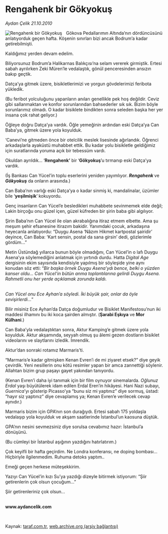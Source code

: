# Rengahenk bir Gökyokuş

*Aydan Çelik 21.10.2010*

<div class="yazi"><img align="left" alt="Rengahenk bir Gökyokuş" border="0" src="http://www.taraf.com.tr/fotoraflar/makaleler/rengahenk-bir-gokyokus_4782_orijinal.jpg" style="border-right-width:10px; border-color:#FFFFFF"/><p>Gökova Pedallarımın Altında’nın dördüncüsünü anlatıyorduk geçen hafta. Köşenin sınırları bizi ancak Bodrum’a kadar getirebilmişti.</p>
<p>Kaldığımız yerden devam edelim. </p>
<p>Biliyorsunuz Bodrum’a Halikarnas Balıkçısı’na selam vererek girmiştik. Ertesi sabah ayrılırken Zeki Müren’le vedalaştık, gönül penceresinden ansızın bakıp geçtik. </p>
<p>Datça’ya gitmek üzere, bisikletlerimizi ve yorgun gövdelerimizi feribota yükledik. </p>
<p>(Bu feribot yolculuğunu yapanların anıları genellikle pek hoş değildir. Ceviz gibi sallanmaktan ve konfor sorunlarından bahsederler sık sık. Bizim böyle sorunlarımız olmadı. O kadar bisiklete bindikten sonra seleden başka her yer insana çok rahat geliyor.)</p>
<p>Öğleye doğru Datça’ya vardık. Öğle yemeğinin ardından eski Datça’ya Can Baba’ya, gitmek üzere yola koyulduk.</p>
<p>‘Canevi’ne gitmeden önce bir otelcilik meslek lisesinde ağırlandık. Öğrenci arkadaşlarla ayaküstü muhabbet ettik. Bu kadar yolu bisikletle geldiğimiz için suratlarında yoruma açık bir tebessüm vardı. </p>
<p>Okuldan ayrıldık... ‘<b>Rengahenk’</b> bir ‘<b>Gökyokuş</b>’u tırmanıp eski Datça’ya vardık. </p>
<p>(İş Bankası Can Yücel’in toplu eserlerini yeniden yayımlıyor. <b><i>Rengahenk</i> </b>ve <b><i>Gökyokuş</i></b> da onların arasında.)</p>
<p>Can Baba’nın varlığı eski Datça’ya o kadar sinmiş ki, mandalinalar, üzümler bile ‘<b>yeşilmişik</b>’<b> </b>kokuyordu.</p>
<p>Genç insanların Can Yücel’e besledikleri muhabbete sevinmemek elde değil; Lakin birçoğu onu güzel içen, güzel küfreden bir şirin baba gibi algılıyor. </p>
<p>Şirin Baba’nın Can Yücel ile olan akrabalığına itiraz etmem elbette. Ama şu meşum şehir efsanesine itirazım bakidir. Yanımdaki çocuk, arkadaşına heyecanla anlatıyordu: “Duygu Asena ‘Nâzım Hikmet kartpostal şairidir’ deyince, Can Baba: ‘Kart sensin, postal da sana girsin’ dedi, gözlerimle gördüm...”</p>
<p>Metin Üstündağ yıllarca bunun böyle olmadığını, Can Yücel’in o lafı Duygu Asena’ya söylemediğini anlatmak için yırtındı durdu. Hatta <i>Digital Age</i> dergisinin ekim sayısında kendisiyle yapılmış bir söyleşide yine aynı konudan söz etti: “<i>Bir başka örnek Duygu Asena’ydı bence, belki o yüzden kanser oldu... Can Yücel’in bütün anma toplantılarına gelirdi Duygu Asena. Rahmetli onu her yerde açıklamak zorunda kaldı.</i></p>
<p><i><br/>Can Yücel onu Ece Ayhan’a söyledi. İki büyük şair, onlar da öyle sevişirlerdi...</i>”<i></i></p>
<p>Bilir misiniz Ece Ayhan’da Datça doğumludur ve Bisiklet Manifestosu’nun iki maddesi ilhamını bu iki koca şairden almıştır. (<b>Şarabi Eşkıya</b> ve <b>Mor Külhani</b>.)</p>
<p>Can Baba’yla vedalaştıktan sonra, Aktur Kamping’e gitmek üzere yola koyulduk. Aktur akşamında, seyyah olmuş şu âlemi gezen dostların bisiklet videolarını ve slaytlarını izledik. İmrendik. </p>
<p>Aktur’dan sonraki rotamız Marmaris’ti. </p>
<p>“Marmaris’e kadar gitmişken Kenan Evren’i de mi ziyaret etsek?” diye geyik çevirdik. Yeni nesillerin onu kötü resimler yapan bir amca zannettiği söylenir. Allahtan bizim grup paşayı gayet yakından tanıyordu. </p>
<p>(Kenan Evren’i daha iyi tanımak için bir film oynuyor sinemalarda. <i>Oğlunuz Erdal</i> yaşı büyütülerek idam edilen Erdal Eren’in hikâyesi. Hani Nazi subayı, <i>Guernica</i>’yı gösterip Picasso’ya “bunu siz mi yaptınız” diye sormuş, üstad: “hayır siz yaptınız” diye cevaplamış ya; Kenan Evren’e verilecek cevap aynıdır.)</p>
<p>Marmaris bizim için GPA’nın son durağıydı. Ertesi sabah 175 yoldaşla vedalaşıp yola koyulduk ve akşam saatlerinde İstanbul’un kaosuna düştük.</p>
<p>GPA’nın nesini sevmezsiniz diye sorulsa cevabımız hazır: İstanbul’a dönüşünü. </p>
<p>(Bu cümleyi bir İstanbul aşığının yazdığını hatırlatırım.)</p>
<p>Çok keyifli bir hafta geçirdim. Ne Londra konferansı, ne doping bombası... Hiçbiriyle ilgilenmedim. Ruhuma detoks yaptım..</p>
<p>Emeği geçen herkese müteşekkirim.</p>
<p>Yazıyı Can Yücel’in kızı Su’ya yazdığı dizeyle bitirmek istiyorum: “Şiir getirenlerin çok olsun çocuğum...”</p>
<p>Şiir getirenleriniz çok olsun...</p>
<p><b><br/>www.aydancelik.com</b> </p>
<p> <b> </b></p></div>

Kaynak: [taraf.com.tr](http://www.taraf.com.tr:80/aydan-celik/makale-rengahenk-bir-gokyokus.htm), [web.archive.org (arşiv bağlantısı)](http://web.archive.org/web/20101024102708/http://www.taraf.com.tr:80/aydan-celik/makale-rengahenk-bir-gokyokus.htm)
